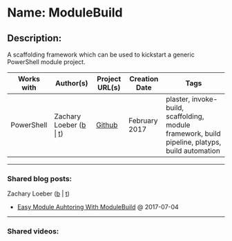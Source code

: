 # Name: ModuleBuild

## Description:
A scaffolding framework which can be used to kickstart a generic PowerShell module project.

| Works with | Author(s) | Project URL(s) | Creation Date | Tags |
|------------|--------|-------------------|---------------|------|
| PowerShell |  Zachary Loeber (<a href="https://www.the-little-things.net" target="_blank">b</a>  \| <a href="https://twitter.com/zloeber" target="_blank">t</a>) | [Github](https://github.com/zloeber/ModuleBuild) | February 2017 | plaster, invoke-build, scaffolding, module framework, build pipeline, platyps, build automation |
____
### Shared blog posts:
Zachary Loeber (<a href="https://www.the-little-things.net" target="_blank">b</a> | <a href="https://twitter.com/zloeber" target="_blank">t</a>)
- [Easy Module Auhtoring With ModuleBuild](https://www.the-little-things.net/blog/2017/07/04/powershell-easy-module-authoring-with-modulebuild/) @ 2017-07-04

____
### Shared videos:
